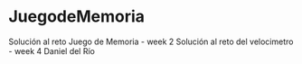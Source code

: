 # JuegodeMemoria

Solución al reto Juego de Memoria - week 2
Solución al reto del velocimetro - week 4
Daniel del Río
